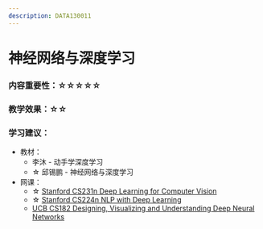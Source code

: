 ```yaml
---
description: DATA130011
---
```


# 神经网络与深度学习

### 内容重要性：☆☆☆☆☆

### 教学效果：☆☆

### 学习建议：

* 教材：
  * 李沐 - 动手学深度学习
  * ☆ 邱锡鹏 - 神经网络与深度学习
* 网课：
  * ☆ [Stanford CS231n Deep Learning for Computer Vision](https://csdiy.wiki/%E6%B7%B1%E5%BA%A6%E5%AD%A6%E4%B9%A0/CS231/)
  * ☆ [Stanford CS224n NLP with Deep Learning](https://csdiy.wiki/%E6%B7%B1%E5%BA%A6%E5%AD%A6%E4%B9%A0/CS224n/)
  * [UCB CS182 Designing, Visualizing and Understanding Deep Neural Networks](https://www.bilibili.com/video/BV1PK4y1U751)

